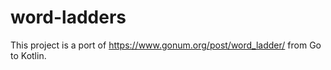 word-ladders
===

This project is a port of https://www.gonum.org/post/word_ladder/ from Go to Kotlin.
